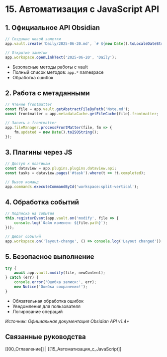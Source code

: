 # 15. Автоматизация с JavaScript API

## 1. Официальное API Obsidian
```javascript
// Создание новой заметки
app.vault.create('Daily/2025-06-20.md', `# ${new Date().toLocaleDateString()}`);

// Открытие заметки
app.workspace.openLinkText('2025-06-20', 'Daily');
```
- Безопасные методы работы с vault
- Полный список методов: `app.*` namespace
- Обработка ошибок

## 2. Работа с метаданными
```javascript
// Чтение frontmatter
const file = app.vault.getAbstractFileByPath('Note.md');
const frontmatter = app.metadataCache.getFileCache(file).frontmatter;

// Запись в frontmatter
app.fileManager.processFrontMatter(file, fm => {
    fm.updated = new Date().toISOString();
});
```

## 3. Плагины через JS
```javascript
// Доступ к плагинам
const dataview = app.plugins.plugins.dataview.api;
const tasks = dataview.pages('#task').where(t => !t.completed);

// Вызов команд
app.commands.executeCommandById('workspace:split-vertical');
```

## 4. Обработка событий
```javascript
// Подписка на события
this.registerEvent(app.vault.on('modify', file => {
    console.log(`Файл изменен: ${file.path}`);
}));

// Дебаг событий
app.workspace.on('layout-change', () => console.log('Layout changed'));
```

## 5. Безопасное выполнение
```javascript
try {
    await app.vault.modify(file, newContent);
} catch (err) {
    console.error('Ошибка записи:', err);
    new Notice('Ошибка сохранения!');
}
```
- Обязательная обработка ошибок
- Уведомления для пользователя
- Логирование операций

*Источник: Официальная документация Obsidian API v1.4+*

## Связанные руководства
[[00_Оглавление]] | [[15_Автоматизация_с_JavaScript]]
